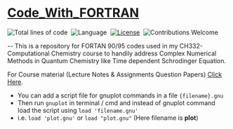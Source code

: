 # [Code_With_FORTRAN](https://github.com/arpitkekri/Code_With_FORTRAN)

![Total lines of code](https://sloc.xyz/github/arpitkekri/Code_With_FORTRAN)&nbsp;
![Language](https://img.shields.io/badge/language-FORTRAN%2090%2F95-orange.svg)&nbsp;
[![License](https://img.shields.io/badge/license-MIT-blue.svg)](./LICENSE)&nbsp;
![Contributions Welcome](https://img.shields.io/badge/contributions-welcome-brightgreen.svg?style=flat)

--
This is a repository for FORTAN 90/95 codes used in my CH332-Computational Chemistry course to handily address Complex Numerical Methods in Quantum Chemistry like Time dependent Schrodinger Equation.

For Course material (Lecture Notes & Assignments Question Papers) [Click Here](https://drive.google.com/drive/folders/1U3i9hP4iOlJZa-LepSMXxRvaj_bbjZ70?usp=sharing).

- You can add a script file for gnuplot commands in a file `{filename}.gnu` 
- Then run `gnuplot` in terminal / cmd and instead of gnuplot command load the script using `load 'filename.gnu'`
- i.e. `load 'plot.gnu'` or `load "plot.gnu"` (Here filename is **plot**)